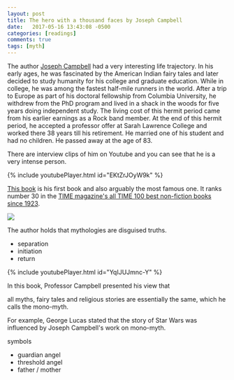 ```yaml
---
layout: post
title: The hero with a thousand faces by Joseph Campbell
date:   2017-05-16 13:43:08 -0500
categories: [readings]
comments: true
tags: [myth]
---
```

The author [Joseph Campbell](https://en.wikipedia.org/wiki/Joseph_Campbell) had a very interesting life trajectory. 
In his early ages, he was fascinated by the American Indian fairy tales and later decided to study humanity for his college and graduate education. 
While in college, he was among the fastest half-mile runners in the world.
After a trip to Europe as part of his doctoral fellowship from Columbia University, he withdrew from the PhD program and 
lived in a shack in the woods for five years doing independent study. 
The living cost of this hermit period came from his earlier earnings as a Rock band member. 
At the end of this hermit period, he accepted a professor offer at Sarah Lawrence College and worked there 38 years till his retirement.
He married one of his student and had no children. He passed away at the age of 83.

There are interview clips of him on Youtube and you can see that he is a very intense person. 

{% include youtubePlayer.html id="EKtZrJOyW9k" %}


[This book](https://en.wikipedia.org/wiki/The_Hero_with_a_Thousand_Faces) is his first book and also arguably the most famous one. 
It ranks number 30 in the [TIME magazine's all TIME 100 best non-fiction books since 1923](http://www.goodreads.com/list/show/12719.Time_Magazine_s_All_TIME_100_Best_Non_Fiction_Books).

<a href="https://www.amazon.com/gp/product/1577315936/ref=as_li_tl?ie=UTF8&camp=1789&creative=9325&creativeASIN=1577315936&linkCode=as2&tag=nosarthur2016-20&linkId=f8458783799868ac322a7210fef5bf29" target="_blank"><img border="0" src="//ws-na.amazon-adsystem.com/widgets/q?_encoding=UTF8&MarketPlace=US&ASIN=1577315936&ServiceVersion=20070822&ID=AsinImage&WS=1&Format=_SL250_&tag=nosarthur2016-20" ></a><img src="//ir-na.amazon-adsystem.com/e/ir?t=nosarthur2016-20&l=am2&o=1&a=1577315936" width="1" height="1" border="0" alt="" style="border:none !important; margin:0px !important;" />

The author holds that mythologies are disguised truths.

* separation
* initiation
* return

{% include youtubePlayer.html id="YqIJUJmnc-Y" %}

In this book, Professor Campbell presented his view that 

all myths, fairy tales and religious stories are essentially the same, which he calls the mono-myth.


For example, George Lucas stated that the story of Star Wars was influenced by Joseph Campbell's work on mono-myth. 

symbols 

* guardian angel
* threshold angel
* father / mother
